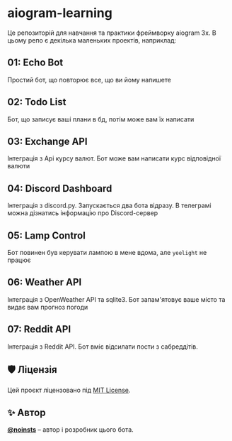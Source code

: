 # aiogram-learning

Це репозиторій для навчання та практики фреймворку aiogram 3x. В цьому репо є декілька маленьких проектів, наприклад:

## 01: Echo Bot
Простий бот, що повторює все, що ви йому напишете

## 02: Todo List
Бот, що записує ваші плани в бд, потім може вам їх написати

## 03: Exchange API
Інтеграція з Api курсу валют. Бот може вам написати курс відповідної валюти

## 04: Discord Dashboard
Інтеграція з discord.py. Запускається два бота відразу. В телеграмі можна дізнатись інформацію про Discord-сервер

## 05: Lamp Control
Бот повинен був керувати лампою в мене вдома, але `yeelight` не працює

## 06: Weather API
Інтеграція з OpenWeather API та sqlite3. Бот запам'ятовує ваше місто та видає вам прогноз погоди

## 07: Reddit API
Інтеграція з Reddit API. Бот вміє відсилати пости з сабреддітів.

## 🛡 Ліцензія  
Цей проєкт ліцензовано під [MIT License](./LICENСE).

## ✨ Автор
**[@noinsts](https://github.com/noinsts)** – автор і розробник цього бота.
